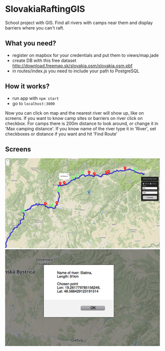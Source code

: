 # SlovakiaRaftingGIS
School project with GIS.
Find all rivers with camps near them and display barriers where you can't raft.

## What you need?
* register on mapbox for your credentials and put them to views/map.jade
* create DB with this free dataset http://download.freemap.sk/slovakia.osm/slovakia.osm.pbf
* in routes/index.js you need to include your path to PostgreSQL

## How it works?
* run app with `npm start`
* go to `localhost:3000`

Now you can click on map and the nearest river will show up, like on screens. If you want to know camp sites or barriers on river click on checkbox. For camps there is 200m distance to look around, or change it in 'Max camping distance'.
If you know name of the river type it in 'River', set checkboxes or distance if you want and hit 'Find Route'

## Screens
![GitHub Logo](https://github.com/robooo/SlovakiaRaftingGIS/blob/master/screens/logo_slovakia_1.png)
![GitHub Logo](https://github.com/robooo/SlovakiaRaftingGIS/blob/master/screens/logo_slovakia_2.png)
